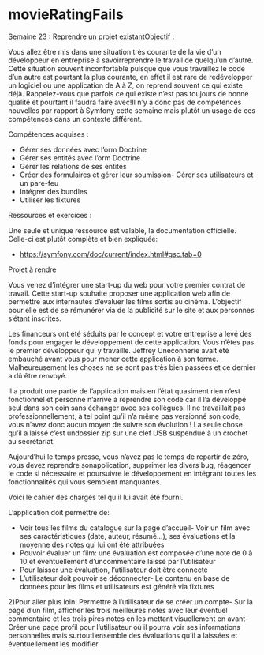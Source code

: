 # movieRatingFails
Semaine 23 : Reprendre un projet existantObjectif :  

Vous allez être mis dans une situation très courante de la vie d’un développeur en entreprise à savoirreprendre le travail de quelqu’un d’autre. Cette situation souvent inconfortable puisque que vous travaillez le code d’un autre est pourtant la plus courante, en effet il est rare de redévelopper un logiciel ou une application de A à Z, on reprend souvent ce qui existe déjà. Rappelez-vous que parfois ce qui existe n’est pas toujours de bonne qualité et pourtant il faudra faire avec!Il n’y a donc pas de compétences nouvelles par rapport à Symfony cette semaine mais plutôt un usage de ces compétences dans un contexte différent.  

Compétences acquises :
- Gérer ses données avec l’orm Doctrine
- Gérer ses entités avec l’orm Doctrine
- Gérer les relations de ses entités
- Créer des formulaires et gérer leur soumission- Gérer ses utilisateurs et un pare-feu
- Intégrer des bundles
- Utiliser les fixtures

Ressources et exercices :

Une seule et unique ressource est valable, la documentation officielle. Celle-ci est plutôt complète et bien expliquée:
- https://symfony.com/doc/current/index.html#gsc.tab=0


Projet à rendre

 Vous venez d’intégrer une start-up du web pour votre premier contrat de travail. Cette start-up souhaite proposer une application web afin de permettre aux internautes d’évaluer les films sortis au cinéma. L’objectif pour elle est de se rémunérer via de la publicité sur le site et aux personnes s’étant inscrites.

 Les financeurs ont été séduits par le concept et votre entreprise a levé des fonds pour engager le développement de cette application.
 Vous n’êtes pas le premier développeur qui y travaille. Jeffrey Uneconnerie avait été embauché avant vous pour mener cette application à son terme. Malheureusement les choses ne se sont pas très bien passées et ce dernier a dû être renvoyé.

 Il a produit une partie de l’application mais en l’état quasiment rien n’est fonctionnel et personne n’arrive à reprendre son code car il l’a développé seul dans son coin sans échanger avec ses collègues. Il ne travaillait pas professionnellement, à tel point qu’il n’a même pas versionné son code, vous n’avez donc aucun moyen de suivre son évolution ! La seule chose qu’il a laissé c’est undossier zip sur une clef USB suspendue à un crochet au secrétariat.

Aujourd’hui le temps presse, vous n’avez pas le temps de repartir de zéro, vous devez reprendre sonapplication, supprimer les divers bug, réagencer le code si nécessaire et poursuivre le développement en intégrant toutes les fonctionnalités qui vous semblent manquantes.

Voici le cahier des charges tel qu’il lui avait été fourni.

 L’application doit permettre de:
 - Voir tous les films du catalogue sur la page d’accueil- Voir un film avec ses caractéristiques (date, auteur, résumé...), ses évaluations et la moyenne des notes qui lui ont été attribuées
 - Pouvoir évaluer un film: une évaluation est composée d’une note de 0 à 10 et éventuellement d’uncommentaire laissé par l’utilisateur
 - Pour laisser une évaluation, l’utilisateur doit être connecté
 - L’utilisateur doit pouvoir se déconnecter- Le contenu en base de données pour les films et utilisateurs est généré via fixtures

 2)Pour aller plus loin:
 Permettre à l’utilisateur de se créer un compte- Sur la page d’un film, afficher les trois meilleures notes avec leur éventuel commentaire et les trois pires notes en les mettant visuellement en avant- Créer une page profil pour l’utilisateur où il pourra voir ses informations personnelles mais surtoutl’ensemble des évaluations qu’il a laissées et éventuellement les modifier.
 
